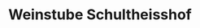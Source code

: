 ---
title: "Weinstube Schultheisshof"
url: /neu-anspach/weinstube-schultheisshof/
shop: Spirituosen
---